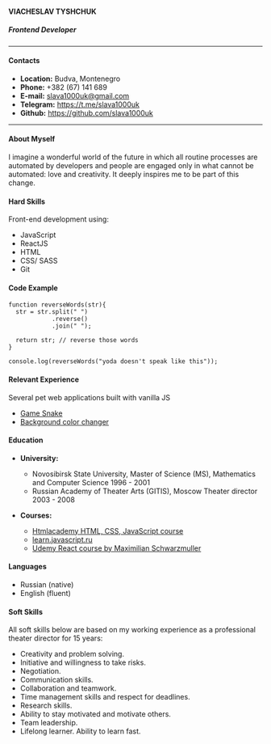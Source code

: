 #### VIACHESLAV TYSHCHUK
##### Frontend Developer

---

#### Contacts
* **Location:** Budva, Montenegro
* **Phone:**    +382 (67) 141 689
* **E-mail:**   slava1000uk@gmail.com
* **Telegram:** https://t.me/slava1000uk
* **Github:**   https://github.com/slava1000uk

---

#### About Myself
I imagine a wonderful world of the future in which all routine processes are automated by developers and people are engaged only in what cannot be automated: love and creativity. It deeply inspires me to be part of this change.

#### Hard Skills
Front-end development using: 
* JavaScript
* ReactJS
* HTML
* CSS/ SASS
* Git

#### Code Example
```
function reverseWords(str){
  str = str.split(" ")
            .reverse()
            .join(" ");

  return str; // reverse those words
}

console.log(reverseWords("yoda doesn't speak like this"));
```
#### Relevant Experience
Several pet web applications built with vanilla JS

* [Game Snake](https://slava1000uk.github.io/GameSnake/)
* [Background color changer](https://slava1000uk.github.io/Color-Flipper/)

#### Education
* **University:**
  + Novosibirsk State University,
    Master of Science (MS), Mathematics and Computer Science
    1996 - 2001
  + Russian Academy of Theater Arts       (GITIS), Moscow
   Theater director
   2003 - 2008

* **Courses:**
  + [Htmlacademy HTML, CSS, JavaScript course](https://htmlacademy.ru/courses/new/fe-start)
  + [learn.javascript.ru](https://learn.javascript.ru/)
  + [Udemy React course by Maximilian Schwarzmuller](https://www.udemy.com/course/react-the-complete-guide-incl-redux/)

#### Languages
* Russian (native)
* English (fluent)

#### Soft Skills
All soft skills below are based on my working experience as a professional theater director for 15 years:

* Creativity and problem solving.
* Initiative and willingness to take risks.
* Negotiation.
* Communication skills.
* Collaboration and teamwork.
* Time management skills and respect  for deadlines.
* Research skills.
* Ability to stay motivated and motivate others.
* Team leadership.
* Lifelong learner. Ability to learn fast.
